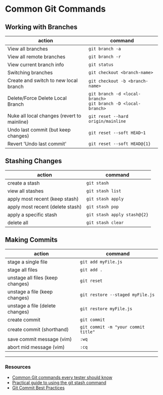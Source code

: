 # Common Git Commands

## Working with Branches
action | command
---|---
View all branches | ```git branch -a```
View all remote branches | ```git branch -r```
View current branch info | ```git status```
Switching branches | ```git checkout <branch-name>```
Create and switch to new local branch | ```git checkout -b <branch-name>```
Delete/Force Delete Local Branch | ```git branch -d <local-branch>``` <br /> ```git branch -D <local-branch>```
Nuke all local changes (revert to mainline) | ```git reset --hard origin/mainline```
Undo last commit (but keep changes) | ```git reset --soft HEAD~1```
Revert 'Undo last commit' | ```git reset --soft HEAD@{1}```

## Stashing Changes
action | command
---|---
create a stash | ```git stash```
view all stashes | ```git stash list```
apply most recent (keep stash) | ```git stash apply```
apply most recent (delete stash) | ```git stash pop```
apply a specific stash | ```git stash apply stash@{2}```
delete all | ```git stash clear```

## Making Commits
action | command
---|---
stage a single file | ```git add myFile.js```
stage all files | ```git add .```
unstage all files (keep changes) | ```git reset```
unstage a file (keep changes) | ```git restore --staged myFile.js```
unstage a file (delete changes) | ```git restore myFile.js```
create commit | ```git commit```
create commit (shorthand) | ```git commit -m "your commit title"```
save commit message (vim) | ```:wq```
abort mid message (vim) | ```:cq```


---


### Resources
- [Common Git commands every tester should know](https://devqa.io/git-cheat-sheet-for-testers/)
- [Practical guide to using the git stash command](https://opensource.com/article/21/4/git-stash)
- [Git Commit Best Practices](https://gist.github.com/luismts/495d982e8c5b1a0ced4a57cf3d93cf60)
